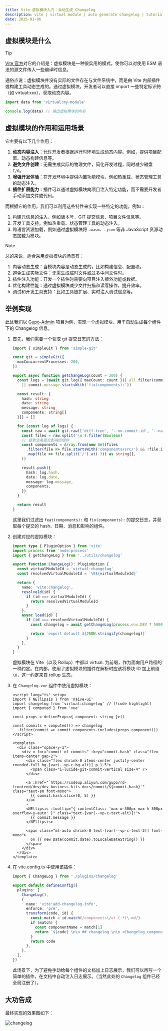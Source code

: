```yaml
---
title: Vite 虚拟模块入门：自动生成 Changelog
description: vite | virtual module | auto generate changelog | tutorial
date: 2025-01-06
---
```


## 虚拟模块是什么

> [!TIP]
> [Vite 官方](https://cn.vite.dev/guide/api-plugin.html#virtual-modules-convention)对它的介绍是：虚拟模块是一种很实用的模式，使你可以对使用 ESM 语法的源文件传入一些编译时信息。

通俗点说：虚拟模块并没有实际的文件存在与文件系统中，而是由 Vite 内部插件或构建工具动态生成的。通过虚拟模块，开发者可以直接 import 一些特定标识符（如 virtual:xxx），获取动态内容。

```ts
import data from 'virtual:my-module'

console.log(data) // 输出虚拟模块的内容
```

## 虚拟模块的作用和运用场景

它主要有以下几个作用：

1. **动态内容注入**：允许开发者根据运行时环境生成动态内容。例如，提供项目配置、动态构建信息等。
2. **避免文件创建**：无需生成实际的物理文件，简化开发过程，同时减少磁盘 `I/O`。
3. **增强开发体验**：在开发环境中提供内置功能模块，例如热重载、状态管理工具的动态注入。
4. **插件扩展能力**：插件可以通过虚拟模块向项目注入特定功能，而不需要开发者手动添加文件或代码。

而根据它的作用，我们可以利用这些特性来实现一些特定的功能，例如：

1. 构建元信息的注入，例如版本号，GIT 提交信息、项目文件信息等。
2. 开发工具支持，例如热重载、状态管理工具的动态注入。
3. 跨语言资源加载，例如通过虚拟模块将 `.wasm`、`.json` 等非 JavaScript 资源动态加载为模块。

> [!NOTE]
> 总的来说，适合采用虚拟模块的场景有：
>
> 1. 内容动态生成：当模块内容是动态生成的，比如构建信息、配置项。
> 2. 避免生成实际文件：无需生成临时文件或过多中间文件时。
> 3. 插件注入功能：开发一个插件时需要向项目注入额外功能或数据。
> 4. 优化构建性能：通过虚拟模块减少文件扫描和读写操作，提升效率。
> 5. 调试和开发工具支持：比如工具链扩展、实时注入调试信息等。

## 举例实现

此处我们以 [Gupo-Admin](https://demo.group-ds.com/dev-business-kits-docs/components/) 项目为例，实现一个虚拟模块，用于自动生成每个组件下的 Changelog 信息。

1. 首先，我们需要一个获取 git 提交日志的方法：

    ```ts
    import { simpleGit } from 'simple-git'

    const git = simpleGit({
      maxConcurrentProcesses: 200,
    })

    export async function getChangeLog(count = 200) {
      const logs = (await git.log({ maxCount: count })).all.filter(commit => commit.message.startsWith('feat(components):')
        || commit.message.startsWith('fix(components):'))

      const result: {
        hash: string
        date: string
        message: string
        components: string[]
      }[] = []

      for (const log of logs) {
        const raw = await git.raw(['diff-tree', '--no-commit-id', '--name-only', '-r', log.hash])
        const files = raw.split('\n').filter(Boolean)
        // 提取该条提交影响的组件
        const components = Array.from(new Set(files
          .filter(file => file.startsWith('components/src/') && !file.includes('components/src/utils') && !file.includes('components/src/hooks'))
          .map(file => file.split('/').at(-3)) as string[],
        ))

        result.push({
          hash: log.hash,
          date: log.date,
          message: log.message,
          components,
        })
      }

      return result
    }
    ```

    这里我们过滤出 `feat(components):` 和 `fix(components):` 的提交日志，并获取每个提交的 hash、日期、消息和影响的组件。

2. 创建对应的虚拟模块：

    ```ts
    import type { PluginOption } from 'vite'
    import process from 'node:process'
    import { getChangeLog } from '../utils/changelog'

    export function ChangeLog(): PluginOption {
      const virtualModuleId = 'virtual:changelog'
      const resolvedVirtualModuleId = `\0${virtualModuleId}`

      return {
        name: 'vite:changelog',
        resolveId(id) {
          if (id === virtualModuleId) {
            return resolvedVirtualModuleId
          }
        },
        async load(id) {
          if (id === resolvedVirtualModuleId) {
            const changelog = await getChangeLog(process.env.DEV ? 5000 : 50)

            return `export default ${JSON.stringify(changelog)}`
          }
        },
      }
    }
    ```

    虚拟模块在 Vite（以及 Rollup）中都以 virtual: 为前缀，作为面向用户路径的一种约定。在内部，使用了虚拟模块的插件在解析时应该将模块 ID 加上前缀 `\0`，这一约定来自 rollup 生态。

3. 在 `Changelog.vue` 组件中使用虚拟模块：

    ```vue
    <script lang="ts" setup>
    import { NEllipsis } from 'naive-ui'
    import changelog from 'virtual:changelog' // [!code highlight]
    import { computed } from 'vue'

    const props = defineProps<{ component: string }>()

    const commits = computed(() => changelog
      .filter(commit => commit.components.includes(props.component)))
    </script>

    <template>
      <div class="space-y-1">
        <div v-for="commit of commits" :key="commit.hash" class="flex items-center gap-2">
          <div class="flex shrink-0 items-center justify-center rounded-full bg-[var(--vp-c-bg-alt)] p-1.5">
            <span class="i-lucide-git-commit-vertical size-4" />
          </div>

          <a :href="`https://codeup.aliyun.com/gupo/rd-frontend/dev/dev-business-kits-docs/commit/${commit.hash}`" class="text-sm font-mono">
            {{ commit.hash.slice(0, 5) }}
          </a>
          -
          <NEllipsis :tooltip="{ contentClass: 'max-w-300px max-h-300px overflow-y-auto' }" class="text-[var(--vp-c-text-alt)]!">
            {{ commit.message }}
          </NEllipsis>

          <span class="ml-auto shrink-0 text-[var(--vp-c-text-2)] font-mono">
            on {{ new Date(commit.date).toLocaleDateString() }}
          </span>
        </div>
      </div>
    </template>
    ```

4. 在 vite.config.ts 中使用该插件：

    ```ts
    import { ChangeLog } from './plugins/changelog'

    export default defineConfig({
      plugins: [
        ChangeLog(),
        {
          name: 'vite:add-changelog-info',
          enforce: 'pre',
          transform(code, id) {
            const match = id.match(/components\/at-(.*)\.md/)
            if (match) {
              const componentName = match[1]
              return `${code} \n\n ## changelog \n\n <Changelog component="${componentName}" />`
            }
            return code
          },
        },
      ],
    })
    ```
    此场景下，为了避免手动给每个组件的文档加上日志展示，我们可以再写一个简单的插件，在文档中自动注入日志展示。（当然此处的 `Changelog` 组件已经全局注册了）。

## 大功告成

最终实现的效果图如下：

![changelog](/imgs/changelog.png)
